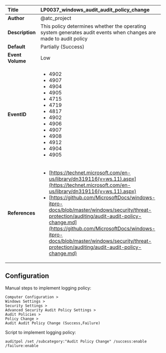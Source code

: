 | Title            | LP0037_windows_audit_audit_policy_change                                                                     |
|:-----------------|:--------------------------------------------------------------------------------|
| **Author**       | @atc_project                                                                      |
| **Description**  | This policy determines whether the operating system generates  audit events when changes are made to audit policy                                                               |
| **Default**      | Partially (Success)                                                                   |
| **Event Volume** | Low                                                                    |
| **EventID**      | <ul><li>4902</li><li>4907</li><li>4904</li><li>4905</li><li>4715</li><li>4719</li><li>4817</li><li>4902</li><li>4906</li><li>4907</li><li>4908</li><li>4912</li><li>4904</li><li>4905</li></ul>         |
| **References**   | <ul><li>[https://technet.microsoft.com/en-us/library/dn319116(v=ws.11).aspx](https://technet.microsoft.com/en-us/library/dn319116(v=ws.11).aspx)</li><li>[https://github.com/MicrosoftDocs/windows-itpro-docs/blob/master/windows/security/threat-protection/auditing/audit-audit-policy-change.md](https://github.com/MicrosoftDocs/windows-itpro-docs/blob/master/windows/security/threat-protection/auditing/audit-audit-policy-change.md)</li></ul> |



## Configuration

Manual steps to implement logging policy:

```
Computer Configuration >
Windows Settings >
Security Settings >
Advanced Security Audit Policy Settings >
Audit Policies >
Policy Change >
Audit Audit Policy Change (Success,Failure)
```

Script to implement logging policy:

```
auditpol /set /subcategory:"Audit Policy Change" /success:enable /failure:enable
```


